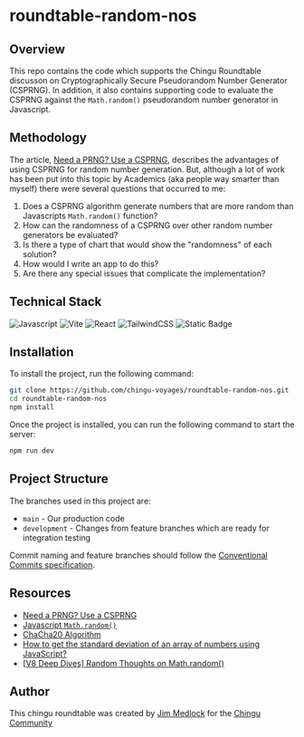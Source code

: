 # roundtable-random-nos

## Overview

This repo contains the code which supports the Chingu Roundtable discusson
on Cryptographically Secure Pseudorandom Number Generator (CSPRNG). In
addition, it also contains supporting code to evaluate the CSPRNG against
the `Math.random()` pseudorandom number generator in Javascript.

## Methodology

The article, [Need a PRNG? Use a CSPRNG](https://sortingsearching.com/2023/11/25/random.html?utm_source=tldrnewsletter),
describes the advantages of using CSPRNG for random number generation. But,
although a lot of work has been put into this topic by Academics (aka people
way smarter than myself) there were several questions that occurred to me:

1. Does a CSPRNG algorithm generate numbers that are more random than 
Javascripts `Math.random()` function?
2. How can the randomness of a CSPRNG over other random number generators be
evaluated?
3. Is there a type of chart that would show the "randomness" of each solution?
4. How would I write an app to do this?
5. Are there any special issues that complicate the implementation?

## Technical Stack

![Javascript](https://img.shields.io/badge/logo-javascript-blue?logo=javascript)
![Vite](https://img.shields.io/badge/vite-%23646CFF.svg?style=for-the-badge&logo=vite&logoColor=white)
![React](https://img.shields.io/badge/react-%2320232a.svg?style=for-the-badge&logo=react&logoColor=%2361DAFB)
![TailwindCSS](https://img.shields.io/badge/tailwindcss-%2338B2AC.svg?style=for-the-badge&logo=tailwind-css&logoColor=white)
![Static Badge](https://img.shields.io/badge/axios-blue)

## Installation

To install the project, run the following command:

```bash
git clone https://github.com/chingu-voyages/roundtable-random-nos.git
cd roundtable-random-nos
npm install
```

Once the project is installed, you can run the following command to start the server:

```bash
npm run dev
```

## Project Structure

The branches used in this project are:

* `main` - Our production code
* `development` - Changes from feature branches which are ready for integration testing

Commit naming and feature branches should follow the [Conventional Commits specification](https://www.conventionalcommits.org/).

## Resources

- [Need a PRNG? Use a CSPRNG](https://sortingsearching.com/2023/11/25/random.html?utm_source=tldrnewsletter)
- [Javascript `Math.random()`](https://developer.mozilla.org/en-US/docs/Web/JavaScript/Reference/Global_Objects/Math/random)
- [ChaCha20 Algorithm](https://en.wikipedia.org/wiki/Salsa20#ChaCha_variant)
- [How to get the standard deviation of an array of numbers using JavaScript?](https://www.geeksforgeeks.org/how-to-get-the-standard-deviation-of-an-array-of-numbers-using-javascript/)
- [[V8 Deep Dives] Random Thoughts on Math.random()](https://apechkurov.medium.com/v8-deep-dives-random-thoughts-on-math-random-fb155075e9e5)

## Author

This chingu roundtable was created by [Jim Medlock](https://github.com/jdmedlock)
for the [Chingu Community](https://chingu.io)
